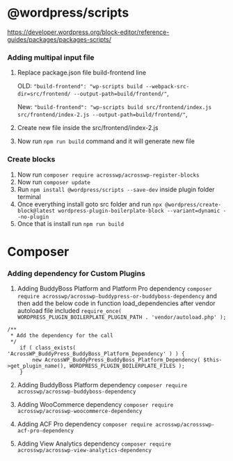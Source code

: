# @wordpress/scripts

https://developer.wordpress.org/block-editor/reference-guides/packages/packages-scripts/

### Adding multipal input file

1.  Replace package.json file build-frontend line

    OLD: `"build-frontend": "wp-scripts build --webpack-src-dir=src/frontend/ --output-path=build/frontend/"`,

    New: `"build-frontend": "wp-scripts build src/frontend/index.js src/frontend/index-2.js --output-path=build/frontend/"`,

2.  Create new file inside the src/frontend/index-2.js
3.  Now run `npm run build` command and it will generate new file

### Create blocks

1. Now run `composer require acrosswp/acrosswp-register-blocks`
2. Now run `composer update`
3. Run `npm install @wordpress/scripts --save-dev` inside plugin folder terminal
4. Once everything install goto src folder and run `npx @wordpress/create-block@latest wordpress-plugin-boilerplate-block --variant=dynamic --no-plugin`
5. Once that is install run `npm run build`

# Composer

### Adding dependency for Custom Plugins

1. Adding BuddyBoss Platform and Platform Pro dependency
   `composer require acrosswp/acrosswp-buddypress-or-buddyboss-dependency`
   and then add the below code in function load_dependencies after vendor autoload file included `require_once( WORDPRESS_PLUGIN_BOILERPLATE_PLUGIN_PATH . 'vendor/autoload.php' );`

```
/**
 * Add the dependency for the call
 */
    if ( class_exists( 'AcrossWP_BuddyPress_BuddyBoss_Platform_Dependency' ) ) {
        new AcrossWP_BuddyPress_BuddyBoss_Platform_Dependency( $this->get_plugin_name(), WORDPRESS_PLUGIN_BOILERPLATE_FILES );
    }
```

2. Adding BuddyBoss Platform dependency
   `composer require acrosswp/acrosswp-buddyboss-dependency`

3. Adding WooCommerce dependency
   `composer require acrosswp/acrosswp-woocommerce-dependency`

4. Adding ACF Pro dependency
   `composer require acrosswp/acrossswp-acf-pro-dependency`

5. Adding View Analytics dependency
   `composer require acrosswp/acrosswp-view-analytics-dependency`
